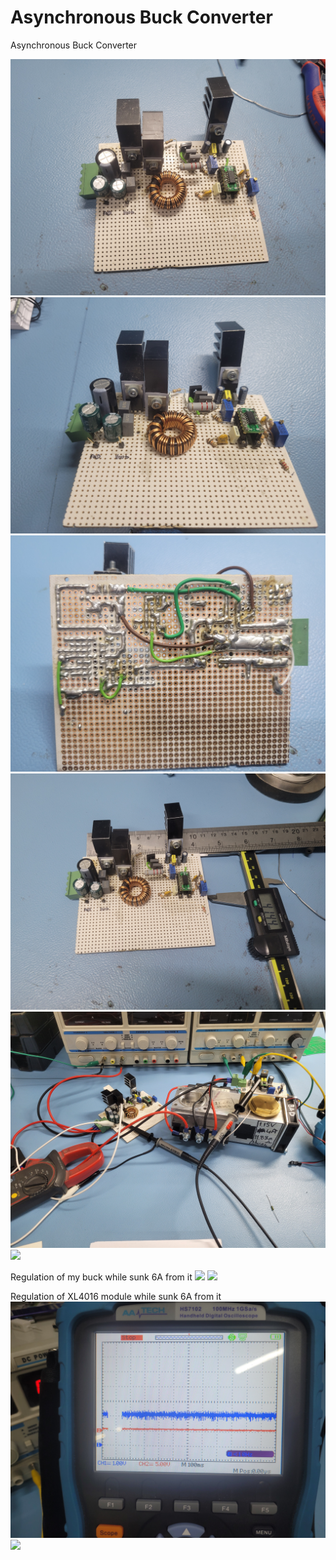 # Asynchronous Buck Converter
 Asynchronous Buck Converter


![](project_pics/1.jpg)
![](project_pics/2.jpg)
![](project_pics/3.jpg)
![](project_pics/4.jpg)
![](project_pics/5.jpg)
![](project_pics/efficiency_graph.jpg)

Regulation of my buck while sunk 6A from it
![](project_pics/XL4016_module_2V_output_1.jpg)
![](project_pics/XL4016_module_2V_output_2.jpg)

Regulation of XL4016 module while sunk 6A from it
![](project_pics/My_design_2V_output_1.jpg)
![](project_pics/My_design_2V_output_2.jpg)
